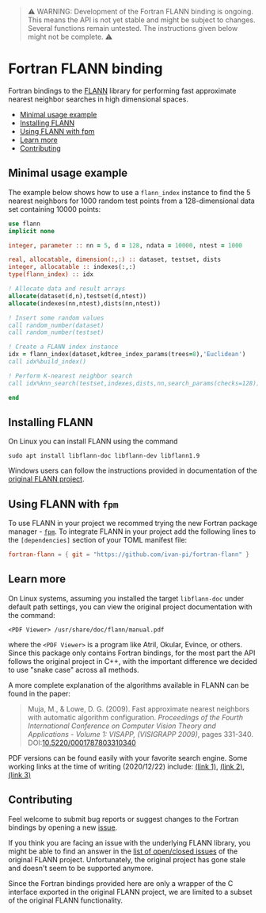 
> :warning:
> WARNING: Development of the Fortran FLANN binding is ongoing. This means the API is not yet stable and might be subject to changes. Several functions remain untested. The instructions given below might not be complete.
> :warning:

# Fortran FLANN binding

Fortran bindings to the [FLANN](https://github.com/mariusmuja/flann
) library for performing fast approximate nearest neighbor searches in high dimensional spaces. 

* [Minimal usage example](#minimal-usage-example)
* [Installing FLANN](#installing-flann)
* [Using FLANN with fpm](#using-flann-with-fpm)
* [Learn more](#learn-more)
* [Contributing](#contributing)

## Minimal usage example

The example below shows how to use a `flann_index` instance to find the 5 nearest neighbors for 1000 random test points from a 128-dimensional data set containing 10000 points:

```fortran
use flann
implicit none

integer, parameter :: nn = 5, d = 128, ndata = 10000, ntest = 1000

real, allocatable, dimension(:,:) :: dataset, testset, dists
integer, allocatable :: indexes(:,:)
type(flann_index) :: idx

! Allocate data and result arrays
allocate(dataset(d,n),testset(d,ntest))
allocate(indexes(nn,ntest),dists(nn,ntest))

! Insert some random values
call random_number(dataset)
call random_number(testset)

! Create a FLANN index instance
idx = flann_index(dataset,kdtree_index_params(trees=8),'Euclidean')
call idx%build_index()

! Perform K-nearest neighbor search
call idx%knn_search(testset,indexes,dists,nn,search_params(checks=128))

end
```

## Installing FLANN

On Linux you can install FLANN using the command

```
sudo apt install libflann-doc libflann-dev libflann1.9
```

Windows users can follow the instructions provided in documentation of the [original FLANN project](https://github.com/mariusmuja/flann).

## Using FLANN with `fpm`

To use FLANN in your project we recommed trying the new Fortran package manager - [`fpm`](https://github.com/fortran-lang/fpm). To integrate FLANN in your project add the following lines to the `[dependencies]` section of your TOML manifest file:

```toml
fortran-flann = { git = "https://github.com/ivan-pi/fortran-flann" }
```

## Learn more

On Linux systems, assuming you installed the target `libflann-doc` under default path settings, you can view the original project documentation with the command:
```
<PDF Viewer> /usr/share/doc/flann/manual.pdf
```
where the `<PDF Viewer>` is a program like Atril, Okular, Evince, or others. Since this package only contains Fortran bindings, for the most part the API follows the original project in C++, with the important difference we decided to use "snake case" across all methods.

A more complete explanation of the algorithms available in FLANN can be found in the paper: 

> Muja, M., & Lowe, D. G. (2009). Fast approximate nearest neighbors with automatic algorithm configuration. *Proceedings of the Fourth International Conference on Computer Vision Theory and Applications - Volume 1: VISAPP, (VISIGRAPP 2009)*, pages 331-340. DOI:[10.5220/0001787803310340](https://doi.org/10.5220/0001787803310340)

PDF versions can be found easily with your favorite search engine. Some working links at the time of writing (2020/12/22) include: [(link 1)](https://lear.inrialpes.fr/~douze/enseignement/2014-2015/presentation_papers/muja_flann.pdf), [(link 2)](http://citeseerx.ist.psu.edu/viewdoc/download?doi=10.1.1.160.1721&rep=rep1&type=pdf), [(link 3)](http://image.ntua.gr/iva/files/MujaLowe_ICCVTA2009%20-%20Fast%20Approximate%20Nearest%20Neighbors%20with%20Automatic%20Algorithm%20Configuration.pdf)

## Contributing

Feel welcome to submit bug reports or suggest changes to the Fortran bindings by opening a new [issue](https://github.com/ivan-pi/fortran-flann/issues).

If you think you are facing an issue with the underlying FLANN library, you might be able to find an answer in the [list of open/closed issues](https://github.com/mariusmuja/flann/issues) of the original FLANN project. Unfortunately, the original project has gone stale and doesn't seem to be supported anymore.

Since the Fortran bindings provided here are only a wrapper of the C interface exported in the original FLANN project, we are limited to a subset of the original FLANN functionality.




